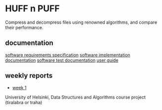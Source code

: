 # HUFF n PUFF

Compress and decompress files using renowned algorithms, and compare their performance.

## documentation

[software requirements specification](https://github.com/nigoshh/huff-n-puff/blob/master/documentation/software_requirements_specification.md)
[software implementation documentation](https://github.com/nigoshh/huff-n-puff/blob/master/documentation/software_implementation_documentation.md)
[software test documentation](https://github.com/nigoshh/huff-n-puff/blob/master/documentation/software_test_documentation.md)
[user guide](https://github.com/nigoshh/huff-n-puff/blob/master/documentation/user_guide.md)

## weekly reports

  - [week 1]()

University of Helsinki, Data Structures and Algorithms course project (tiralabra or traha)
